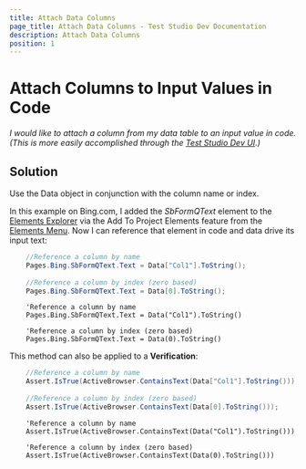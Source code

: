 ```yaml
---
title: Attach Data Columns
page_title: Attach Data Columns - Test Studio Dev Documentation
description: Attach Data Columns
position: 1
---
```

# Attach Columns to Input Values in Code

*I would like to attach a column from my data table to an input value in code. (This is more easily accomplished through the <a href="/features/data-driven-testing/attach-columns-input-values" target="_blank">Test Studio Dev UI</a>.)*

## Solution

Use the Data object in conjunction with the column name or index.

In this example on Bing.com, I added the *SbFormQText* element to the <a href="/features/elements-explorer/overview" target="_blank">Elements Explorer</a> via the Add To Project Elements feature from the <a href="/features/recorder/highlighting-elements" target="_blank">Elements Menu</a>. Now I can reference that element in code and data drive its input text:

````C#
    //Reference a column by name
    Pages.Bing.SbFormQText.Text = Data["Col1"].ToString();
    
    //Reference a column by index (zero based)
    Pages.Bing.SbFormQText.Text = Data[0].ToString();
````
````VB
    'Reference a column by name
    Pages.Bing.SbFormQText.Text = Data("Col1").ToString()
    
    'Reference a column by index (zero based)
    Pages.Bing.SbFormQText.Text = Data(0).ToString()
````

This method can also be applied to a **Verification**:

````C#
    //Reference a column by name
    Assert.IsTrue(ActiveBrowser.ContainsText(Data["Col1"].ToString()));
    
    //Reference a column by index (zero based)
    Assert.IsTrue(ActiveBrowser.ContainsText(Data[0].ToString()));
````
````VB
    'Reference a column by name
    Assert.IsTrue(ActiveBrowser.ContainsText(Data("Col1").ToString()))
    
    'Reference a column by index (zero based)
    Assert.IsTrue(ActiveBrowser.ContainsText(Data(0).ToString()))
````